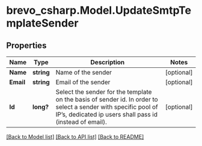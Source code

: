 # brevo_csharp.Model.UpdateSmtpTemplateSender
## Properties

Name | Type | Description | Notes
------------ | ------------- | ------------- | -------------
**Name** | **string** | Name of the sender | [optional] 
**Email** | **string** | Email of the sender | [optional] 
**Id** | **long?** | Select the sender for the template on the basis of sender id. In order to select a sender with specific pool of IP’s, dedicated ip users shall pass id (instead of email). | [optional] 

[[Back to Model list]](../README.md#documentation-for-models) [[Back to API list]](../README.md#documentation-for-api-endpoints) [[Back to README]](../README.md)

